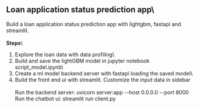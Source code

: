 ## Loan application status prediction app\
Build a loan application status prediction app with lightgbm, fastapi and streamlit.\
\
**Steps**\
1. Explore the loan data with data profiling\
2. Build and save the lightGBM model in jupyter notebook script_model.ipynb\
3. Create a ml model backend server with fastapi loading the saved model\
4. Build the front end ui with streamlit. Customize the input data in sidebar\
\
Run the backend server: uvicorn server:app --host 0.0.0.0 --port 8000\
Run the chatbot ui: streamlit run client.py

